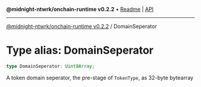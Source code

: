 **@midnight-ntwrk/onchain-runtime v0.2.2** • [Readme](../README.md) \| [API](../globals.md)

***

[@midnight-ntwrk/onchain-runtime v0.2.2](../README.md) / DomainSeperator

# Type alias: DomainSeperator

```ts
type DomainSeperator: Uint8Array;
```

A token domain seperator, the pre-stage of `TokenType`, as 32-byte bytearray
